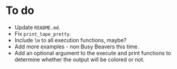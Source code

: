# To do

- Update `README.md`.
- Fix `print_tape_pretty`.
- Include `lm` to all execution functions, maybe?
- Add more examples - non Busy Beavers this time.
- Add an optional argument to the execute and print functions to determine
  whether the output will be colored or not.

